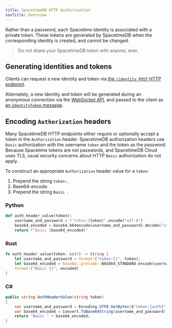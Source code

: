 ```yaml
---
title: SpacetimeDB HTTP Authorization
navTitle: Overview
---
```


Rather than a password, each Spacetime identity is associated with a private token. These tokens are generated by SpacetimeDB when the corresponding identity is created, and cannot be changed.

> Do not share your SpacetimeDB token with anyone, ever.

## Generating identities and tokens

Clients can request a new identity and token via [the `/identity POST` HTTP endpoint](/docs/http/identity#identity-post).

Alternately, a new identity and token will be generated during an anonymous connection via the [WebSocket API](/docs/ws), and passed to the client as [an `IdentityToken` message](/docs/ws#identitytoken).

## Encoding `Authorization` headers

Many SpacetimeDB HTTP endpoints either require or optionally accept a token in the `Authorization` header. SpacetimeDB authorization headers use `Basic` authorization with the username `token` and the token as the password. Because Spacetime tokens are not passwords, and SpacetimeDB Cloud uses TLS, usual security concerns about HTTP `Basic` authorization do not apply.

To construct an appropriate `Authorization` header value for a `token`:

1. Prepend the string `token:`.
2. Base64-encode.
3. Prepend the string `Basic `.

### Python

```python
def auth_header_value(token):
    username_and_password = f"token:{token}".encode("utf-8")
    base64_encoded = base64.b64encode(username_and_password).decode("utf-8")
    return f"Basic {base64_encoded}"
```

### Rust

```rust
fn auth_header_value(token: &str) -> String {
    let username_and_password = format!("token:{}", token);
    let base64_encoded = base64::prelude::BASE64_STANDARD.encode(username_and_password);
    format!("Basic {}", encoded)
}
```

### C#

```csharp
public string AuthHeaderValue(string token)
{
    var username_and_password = Encoding.UTF8.GetBytes($"token:{auth}");
    var base64_encoded = Convert.ToBase64String(username_and_password);
    return "Basic " + base64_encoded;
}
```
